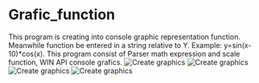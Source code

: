# Grafic_function
This program is creating into console graphic representation function. Meanwhile  function be entered in a string relative to Y. Example: y=sin(x-10)*cos(x). This program consist of Parser math expression and scale function, WIN API console grafics.
![Create graphics](https://github.com/Iklipsa/Grafic_function/blob/check/GrafMenu.png)
![Create graphics](https://github.com/Iklipsa/Grafic_function/blob/check/GrafInputpng.png)
![Create graphics](https://github.com/Iklipsa/Grafic_function/blob/check/GrafOutput.png)
![Create graphics](https://github.com/Iklipsa/Grafic_function/blob/check/GrafAutoScale.png)
